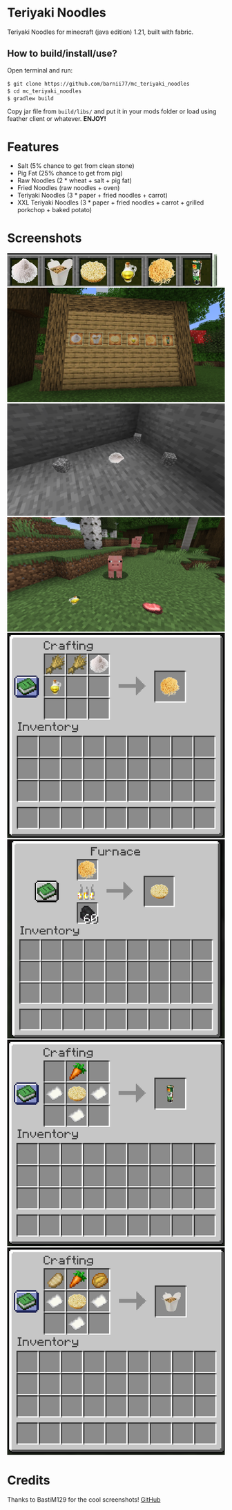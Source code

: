 # Teriyaki Noodles
Teriyaki Noodles for minecraft (java edition) 1.21, built with fabric.

## How to build/install/use?
Open terminal and run:
```bash
$ git clone https://github.com/barnii77/mc_teriyaki_noodles
$ cd mc_teriyaki_noodles
$ gradlew build
```

Copy jar file from `build/libs/` and put it in your mods folder or load using feather client or whatever.
**ENJOY!**

# Features
- Salt (5% chance to get from clean stone)
- Pig Fat (25% chance to get from pig)
- Raw Noodles (2 * wheat + salt + pig fat)
- Fried Noodles (raw noodles + oven)
- Teriyaki Noodles (3 * paper + fried noodles + carrot)
- XXL Teriyaki Noodles (3 * paper + fried noodles + carrot + grilled porkchop + baked potato)

# Screenshots
![Screenshot 1](screenshots/hotbar_shot.png)
![Screenshot 2](screenshots/wall_shot.png)
![Screenshot 3](screenshots/salt_shot.png)
![Screenshot 4](screenshots/pig_fat_angry_pig_shot.png)
![Screenshot 5](screenshots/raw_noodles_shot.png)
![Screenshot 6](screenshots/fried_noodles_shot.png)
![Screenshot 7](screenshots/teriyaki_noodles_shot.png)
![Screenshot 8](screenshots/xxl_teriyaki_noodles_shot.png)

# Credits
Thanks to BastiM129 for the cool screenshots!
[GitHub](https://github.com/BastiM129)